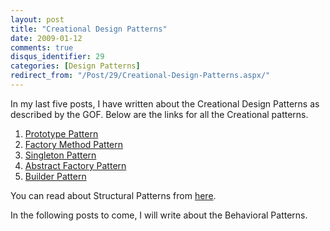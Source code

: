 ```yaml
---
layout: post
title: "Creational Design Patterns"
date: 2009-01-12
comments: true
disqus_identifier: 29
categories: [Design Patterns]
redirect_from: "/Post/29/Creational-Design-Patterns.aspx/"
---
```

In my last five posts, I have written about the Creational Design
Patterns as described by the GOF. Below are the links for all the
Creational patterns.

1.  [Prototype
    Pattern](/2008/12/15/Design-Patterns-For-Dummies.-The-Prototype-Pattern/)
2.  [Factory Method
    Pattern](/2008/12/18/Design-Patterns-For-Dummies.-The-Factory-Method-Pattern/)
3.  [Singleton
    Pattern](/2008/12/22/Design-Patterns-for-Dummies.-The-Singleton-Pattern/)
4.  [Abstract Factory
    Pattern](/2009/01/05/Design-Patterns-for-Dummies.-The-Abstract-Factory-Pattern/)
5.  [Builder
    Pattern](/2009/01/08/Design-Patterns-for-Dummies.-The-Builder-Pattern/)

You can read about Structural Patterns from
[here](/2008/12/15/Structural-Design-Patterns/).

In the following posts to come, I will write about the Behavioral
Patterns.

